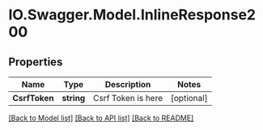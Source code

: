 # IO.Swagger.Model.InlineResponse200
## Properties

Name | Type | Description | Notes
------------ | ------------- | ------------- | -------------
**CsrfToken** | **string** | Csrf Token is here | [optional] 

[[Back to Model list]](../README.md#documentation-for-models) [[Back to API list]](../README.md#documentation-for-api-endpoints) [[Back to README]](../README.md)

